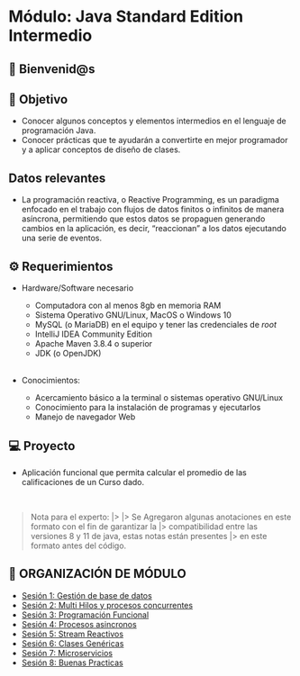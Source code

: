  
# Módulo: Java Standard Edition Intermedio

## :wave: Bienvenid@s

## :dart: Objetivo

 - Conocer algunos conceptos y elementos intermedios en el lenguaje de programación Java.
 - Conocer prácticas que te ayudarán a convertirte en mejor programador y a aplicar conceptos de diseño de clases.

 ## Datos relevantes

- La programación reactiva, o Reactive Programming, es un paradigma enfocado en el trabajo con flujos de datos finitos o infinitos de manera asíncrona, permitiendo que estos datos se propaguen generando cambios en la aplicación, es decir, “reaccionan” a los datos ejecutando una serie de eventos.		

## :gear: Requerimientos

- Hardware/Software necesario
    - Computadora con al menos 8gb en memoria RAM
    - Sistema Operativo GNU/Linux, MacOS o Windows 10
    - MySQL (o MariaDB) en el equipo y tener las credenciales de _root_
    - IntelliJ IDEA Community Edition
    - Apache Maven 3.8.4 o superior
    - JDK (o OpenJDK)

    <br/>

- Conocimientos:
    - Acercamiento básico a la terminal o sistemas operativo GNU/Linux
    - Conocimiento para la instalación de programas y ejecutarlos
    - Manejo de navegador Web

## 💻 Proyecto

- Aplicación funcional que permita calcular el promedio de las calificaciones de un Curso dado.

<br/>

> Nota para el experto:
|>
|> Se Agregaron algunas anotaciones en este formato con el fin de garantizar la 
|> compatibilidad entre las versiones 8 y 11 de java, estas notas están presentes 
|> en este formato antes del código.

## :bookmark_tabs: ORGANIZACIÓN DE MÓDULO 
 
 - [Sesión 1: Gestión de base de datos](./Sesion-01/Readme.md)
 - [Sesión 2: Multi Hilos y procesos concurrentes](./Sesion-02/Readme.md)
 - [Sesión 3: Programación Funcional](./Sesion-03/Readme.md)
 - [Sesión 4: Procesos asincronos](./Sesion-04/Readme.md)
 - [Sesión 5: Stream Reactivos](./Sesion-05/Readme.md)
 - [Sesión 6: Clases Genéricas](./Sesion-06/Readme.md)
 - [Sesión 7: Microservicios](./Sesion-07/Readme.md)
 - [Sesión 8: Buenas Practicas](./Sesion-08/Readme.md)


